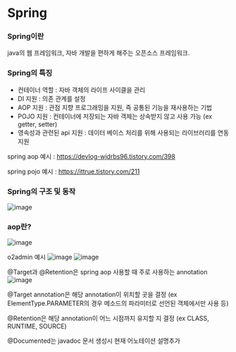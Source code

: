 # Spring
### Spring이란
java의 웹 프레임워크, 자바 개발을 편하게 해주는 오픈소스 프레임워크.

### Spring의 특징
- 컨테이너 역할 : 자바 객체의 라이프 사이클을 관리
- DI 지원 : 의존 관계를 설정
- AOP 지원 : 관점 지향 프로그래밍을 지원, 즉 공통된 기능을 재사용하는 기법
- POJO 지원 : 컨테이너에 저장되는 자바 객체는 상속받지 않고 사용 가능 (ex getter, setter)
- 영속성과 관련된 api 지원 : 데이터 베이스 처리를 위해 사용되는 라이브러리를 연동 지원
  
spring aop 예시 : https://devlog-wjdrbs96.tistory.com/398

spring pojo 예시 : https://ittrue.tistory.com/211

### Spring의 구조 및 동작
![image](https://github.com/jaemok0514/project/assets/94815900/d84b1d38-af23-4e47-a260-dcd2266b916d)

### aop란?
![image](https://github.com/jaemok0514/project/assets/94815900/3e232e62-b1d9-4490-9a8b-aeeb1f9d5575)

o2admin 예시
![image](https://github.com/jaemok0514/project/assets/94815900/9b03df15-f6e5-4446-ba64-ed9cc9f79a6b)
![image](https://github.com/jaemok0514/project/assets/94815900/80162681-6cf1-4651-8796-46deec78a905)

@Target과 @Retention은 spring aop 사용할 때 주로 사용하는 annotation
![image](https://github.com/jaemok0514/project/assets/94815900/0806be7f-1f06-48d0-a751-89603462b005)

@Target annotation은 해당 annotation이 위치할 곳을 결정 (ex ElementType.PARAMETER의 경우 메소드의 파라미터로 선언된 객체에서만 사용 등)

@Retention은 해당 annotation이 어느 시점까지 유지할 지 결정 (ex CLASS, RUNTIME, SOURCE)

@Documented는 javadoc 문서 생성시 현재 어노테이션 설명추가
